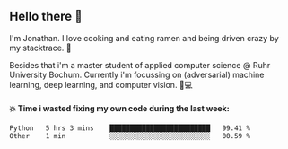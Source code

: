 ## Hello there 👋

I'm Jonathan. I love cooking and eating ramen and being driven crazy by my stacktrace. 🍜

Besides that i'm a master student of applied computer science @ Ruhr University Bochum. 
Currently i'm focussing on (adversarial) machine learning, deep learning, and computer vision. 🔬💻

#### 💥 Time i wasted fixing my own code during the last week:

<!--START_SECTION:waka-->

```text
Python   5 hrs 3 mins    █████████████████████████   99.41 %
Other    1 min           ░░░░░░░░░░░░░░░░░░░░░░░░░   00.59 %
```

<!--END_SECTION:waka-->
